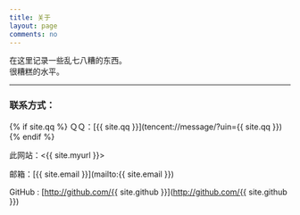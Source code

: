 ```yaml
---
title: 关于
layout: page
comments: no
---
```

  
在这里记录一些乱七八糟的东西。  
很糟糕的水平。  

----

### 联系方式：

{% if site.qq %}
ＱＱ：[{{ site.qq }}](tencent://message/?uin={{ site.qq }})
{% endif %}  


此网站：<{{ site.myurl }}>

邮箱：[{{ site.email }}](mailto:{{ site.email }})

GitHub : [http://github.com/{{ site.github }}](http://github.com/{{ site.github }})


